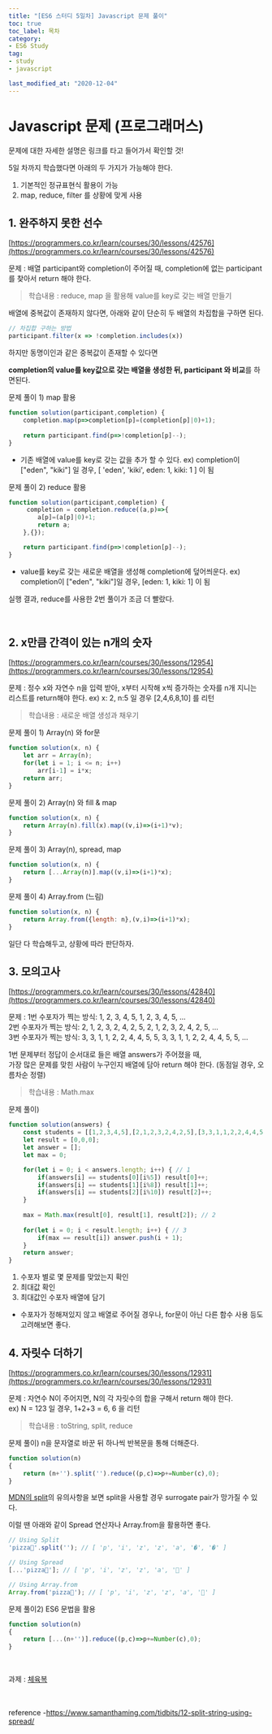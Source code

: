 ```yaml
---
title: "[ES6 스터디 5일차] Javascript 문제 풀이"
toc: true
toc_label: 목차
category:
- ES6 Study
tag:
- study
- javascript

last_modified_at: "2020-12-04"
---
```


# Javascript 문제 (프로그래머스)

문제에 대한 자세한 설명은 링크를 타고 들어가서 확인할 것!
<br>

5일 차까지 학습했다면 아래의 두 가지가 가능해야 한다.
 1. 기본적인 정규표현식 활용이 가능
 2. map, reduce, filter 를 상황에 맞게 사용

## 1. 완주하지 못한 선수
[https://programmers.co.kr/learn/courses/30/lessons/42576](https://programmers.co.kr/learn/courses/30/lessons/42576)

문제 : 배열 participant와 completion이 주어질 때, completion에 없는 participant를 찾아서 return 해야 한다.

> 학습내용 : reduce, map 을 활용해 value를 key로 갖는 배열 만들기

배열에 중복값이 존재하지 않다면, 아래와 같이 단순히 두 배열의 차집합을 구하면 된다.
```javascript
// 차집합 구하는 방법
participant.filter(x => !completion.includes(x))
```
하지만 동명이인과 같은 중복값이 존재할 수 있다면 <br> 

**completion의 value를 key값으로 갖는 배열을 생성한 뒤, participant 와 비교**를 하면된다.

문제 풀이 1) map 활용
```javascript
function solution(participant,completion) {
    completion.map(p=>completion[p]=(completion[p]|0)+1);
		
    return participant.find(p=>!completion[p]--);
}
```
- 기존 배열에 value를 key로 갖는 값을 추가 할 수 있다.
ex) completion이 ["eden", "kiki"] 일 경우, 	[ 'eden', 'kiki', eden: 1, kiki: 1 ] 이 됨


문제 풀이 2) reduce 활용
```javascript
function solution(participant,completion) {
     completion = completion.reduce((a,p)=>{
        a[p]=(a[p]|0)+1;
        return a;
    },{});

    return participant.find(p=>!completion[p]--);
}
```
- value를 key로 갖는 새로운 배열을 생성해 completion에 덮어씌운다.
 ex) completion이 ["eden", "kiki"]일 경우, [eden: 1, kiki: 1] 이 됨


실행 결과, reduce를 사용한 2번 풀이가 조금 더 빨랐다.

<br>

## 2. x만큼 간격이 있는 n개의 숫자
[https://programmers.co.kr/learn/courses/30/lessons/12954](https://programmers.co.kr/learn/courses/30/lessons/12954)

문제 :  정수 x와 자연수 n을 입력 받아, x부터 시작해 x씩 증가하는 숫자를 n개 지니는 리스트를 return해야 한다.
ex) x: 2, n:5 일 경우	[2,4,6,8,10] 를 리턴

> 학습내용 : 새로운 배열 생성과 채우기 


문제 풀이 1) Array(n) 와 for문
```javascript
function solution(x, n) {
    let arr = Array(n);
    for(let i = 1; i <= n; i++)
        arr[i-1] = i*x;
    return arr;
}
```

문제 풀이 2) Array(n) 와 fill & map 
```javascript
function solution(x, n) {
    return Array(n).fill(x).map((v,i)=>(i+1)*v);
}
```

문제 풀이 3) Array(n), spread, map
```javascript
function solution(x, n) {
    return [...Array(n)].map((v,i)=>(i+1)*x);
}
```

문제 풀이 4) Array.from  (느림)
```javascript
function solution(x, n) {
    return Array.from({length: n},(v,i)=>(i+1)*x);
}
```

일단 다 학습해두고, 상황에 따라 판단하자.
<br>

## 3. 모의고사
[https://programmers.co.kr/learn/courses/30/lessons/42840](https://programmers.co.kr/learn/courses/30/lessons/42840)

문제 : 
1번 수포자가 찍는 방식: 1, 2, 3, 4, 5, 1, 2, 3, 4, 5, ...<br>
2번 수포자가 찍는 방식: 2, 1, 2, 3, 2, 4, 2, 5, 2, 1, 2, 3, 2, 4, 2, 5, ...<br>
3번 수포자가 찍는 방식: 3, 3, 1, 1, 2, 2, 4, 4, 5, 5, 3, 3, 1, 1, 2, 2, 4, 4, 5, 5, ...<br>

1번 문제부터 정답이 순서대로 들은 배열 answers가 주어졌을 때, <br>가장 많은 문제를 맞힌 사람이 누구인지 배열에 담아 return 해야 한다. (동점일 경우, 오름차순 정렬)

> 학습내용 :  Math.max


문제 풀이) 
```javascript
function solution(answers) {
    const students = [[1,2,3,4,5],[2,1,2,3,2,4,2,5],[3,3,1,1,2,2,4,4,5,5]];
    let result = [0,0,0];
    let answer = [];
    let max = 0;

    for(let i = 0; i < answers.length; i++) { // 1
        if(answers[i] == students[0][i%5]) result[0]++;
        if(answers[i] == students[1][i%8]) result[1]++;
        if(answers[i] == students[2][i%10]) result[2]++;
    }
    
    max = Math.max(result[0], result[1], result[2]); // 2
     
    for(let i = 0; i < result.length; i++) { // 3
        if(max == result[i]) answer.push(i + 1);
    }
    return answer;
}
```
1.  수포자 별로 몇 문제를 맞았는지 확인
2. 최대값 확인
3. 최대값인 수포자 배열에 담기

- 수포자가 정해져있지 않고 배열로 주어질 경우나,  for문이 아닌 다른 함수 사용 등도 고려해보면 좋다.


## 4. 자릿수 더하기
[https://programmers.co.kr/learn/courses/30/lessons/12931](https://programmers.co.kr/learn/courses/30/lessons/12931)

문제 : 자연수 N이 주어지면, N의 각 자릿수의 합을 구해서 return 해야 한다.<br>
ex) N = 123 일 경우, 1+2+3 = 6, 6 을 리턴 

> 학습내용 : toString, split, reduce


문제 풀이) n을 문자열로 바꾼 뒤 하나씩 반복문을 통해 더해준다.
```javascript
function solution(n)
{
    return (n+'').split('').reduce((p,c)=>p+=Number(c),0);
}
```
[MDN의 split](https://developer.mozilla.org/ko/docs/Web/JavaScript/Reference/Global_Objects/String/split)의 유의사항을 보면 split을 사용할 경우 surrogate pair가 망가질 수 있다.

이럴 땐 아래와 같이 Spread 연산자나 Array.from을 활용하면 좋다.

```javascript
// Using Split
'pizza🍕'.split(''); // [ 'p', 'i', 'z', 'z', 'a', '�', '�' ]

// Using Spread
[...'pizza🍕']; // [ 'p', 'i', 'z', 'z', 'a', '🍕' ]

// Using Array.from
Array.from('pizza🍕'); // [ 'p', 'i', 'z', 'z', 'a', '🍕' ]
```

문제 풀이2) ES6 문법을 활용
```javascript
function solution(n)
{
    return [...(n+'')].reduce((p,c)=>p+=Number(c),0);
}
```
<br>

과제 : [체육복](https://programmers.co.kr/learn/courses/30/lessons/42862)

<br><br>
reference
-https://www.samanthaming.com/tidbits/12-split-string-using-spread/